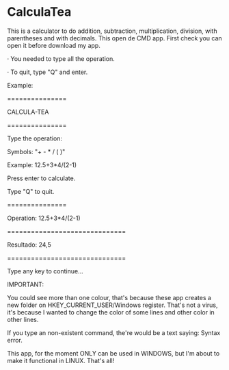 # CalculaTea
This is a calculator to do addition, subtraction, multiplication, division, with parentheses and with decimals. This open de CMD app. First check you can open it before download my app.

· You needed to type all the operation.

· To quit, type "Q" and enter.

Example:

===============

CALCULA-TEA

===============

Type the operation:

Symbols: "+  -  *  / ( )"

Example: 12.5+3*4/(2-1)

Press enter to calculate.

Type "Q" to quit.

===============

Operation: 12.5+3*4/(2-1)

==============================

Resultado:  24,5

==============================

Type any key to continue...

IMPORTANT:

You could see more than one colour, that's because these app creates a new folder on HKEY_CURRENT_USER/Windows register. That's not a virus, it's because I wanted to change the color of some lines and other color in other lines.

If you type an non-existent command, the're would be a text saying: Syntax error.

This app, for the moment ONLY can be used in WINDOWS, but I'm about to make it functional in LINUX. That's all!
